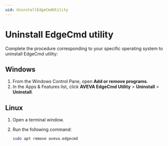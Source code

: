 ```yaml
---
uid: UninstallEdgeCmdUtility
---
```


# Uninstall EdgeCmd utility

Complete the procedure corresponding to your specific operating system to uninstall EdgeCmd utility:

## Windows

1. From the Windows Control Pane, open **Add or remove programs**.
2. In the Apps & Features list, click **AVEVA EdgeCmd Utility** > **Uninstall** > **Uninstall**.

## Linux

1. Open a terminal window.
2. Run the following command:

    ```bash
    sudo apt remove aveva.edgecmd
    ```
